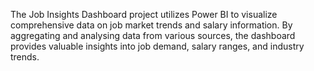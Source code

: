 The Job Insights Dashboard project utilizes Power BI to visualize comprehensive data on job market trends and salary information.
By aggregating and analysing data from various sources, the dashboard provides valuable insights into job demand, salary ranges, and industry trends.
